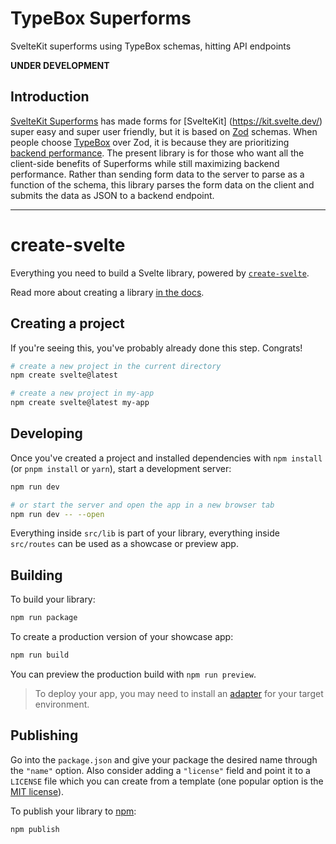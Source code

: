 # TypeBox Superforms

SvelteKit superforms using TypeBox schemas, hitting API endpoints

**UNDER DEVELOPMENT**

## Introduction

[SvelteKit Superforms](https://superforms.rocks/) has made forms for [SvelteKit]
(https://kit.svelte.dev/) super easy and super user friendly, but it is based on [Zod](https://zod.dev/) schemas. When people choose [TypeBox](https://github.com/sinclairzx81/typebox) over Zod, it is because they are prioritizing [backend performance](https://moltar.github.io/typescript-runtime-type-benchmarks/). The present library is for those who want all the client-side benefits of Superforms while still maximizing backend performance. Rather than sending form data to the server to parse as a function of the schema, this library parses the form data on the client and submits the data as JSON to a backend endpoint.

---

# create-svelte

Everything you need to build a Svelte library, powered by [`create-svelte`](https://github.com/sveltejs/kit/tree/master/packages/create-svelte).

Read more about creating a library [in the docs](https://kit.svelte.dev/docs/packaging).

## Creating a project

If you're seeing this, you've probably already done this step. Congrats!

```bash
# create a new project in the current directory
npm create svelte@latest

# create a new project in my-app
npm create svelte@latest my-app
```

## Developing

Once you've created a project and installed dependencies with `npm install` (or `pnpm install` or `yarn`), start a development server:

```bash
npm run dev

# or start the server and open the app in a new browser tab
npm run dev -- --open
```

Everything inside `src/lib` is part of your library, everything inside `src/routes` can be used as a showcase or preview app.

## Building

To build your library:

```bash
npm run package
```

To create a production version of your showcase app:

```bash
npm run build
```

You can preview the production build with `npm run preview`.

> To deploy your app, you may need to install an [adapter](https://kit.svelte.dev/docs/adapters) for your target environment.

## Publishing

Go into the `package.json` and give your package the desired name through the `"name"` option. Also consider adding a `"license"` field and point it to a `LICENSE` file which you can create from a template (one popular option is the [MIT license](https://opensource.org/license/mit/)).

To publish your library to [npm](https://www.npmjs.com):

```bash
npm publish
```
